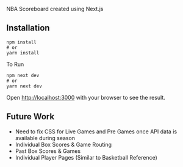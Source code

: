 NBA Scoreboard created using Next.js

## Installation

```
npm install
# or
yarn install
```

To Run

```
npm next dev
# or
yarn next dev
```

Open [http://localhost:3000](http://localhost:3000) with your browser to see the result.

## Future Work

- Need to fix CSS for Live Games and Pre Games once API data is available during season
- Individual Box Scores & Game Routing
- Past Box Scores & Games
- Individual Player Pages (Similar to Basketball Reference)
